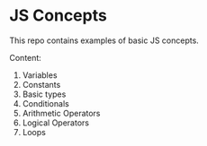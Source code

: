 # JS Concepts

This repo contains examples of basic JS concepts.

Content:

1. Variables
2. Constants
3. Basic types
4. Conditionals
5. Arithmetic Operators
6. Logical Operators
7. Loops

